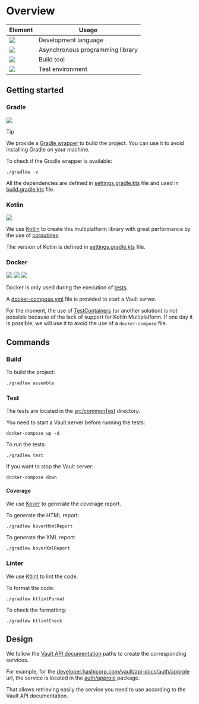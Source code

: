 # Overview

| Element                                                                    | Usage                            |
|----------------------------------------------------------------------------|----------------------------------|
| [![](https://img.shields.io/badge/Kotlin-orange?logo=kotlin)](#kotlin)     | Development language             |
| [![](https://img.shields.io/badge/Coroutines-orange?logo=kotlin)](#kotlin) | Asynchronous programming library |
| [![](https://img.shields.io/badge/Gradle-blue?logo=gradle)](#gradle)       | Build tool                       |
| [![](https://img.shields.io/badge/Docker-blue?logo=docker)](#docker)       | Test environment                 |

## Getting started

### Gradle

![](https://img.shields.io/badge/require-black)

> [!TIP]
> We provide a [Gradle wrapper](gradlew) to build the project.
> You can use it to avoid installing Gradle on your machine.

To check if the Gradle wrapper is available:

```shell
./gradlew -v
```

All the dependencies are defined in [settings.gradle.kts](settings.gradle.kts) file and used
in [build.gradle.kts](build.gradle.kts) file.

### Kotlin

![](https://img.shields.io/badge/require-black)

We use [Kotlin](https://kotlinlang.org/) to create this multiplatform library with great performance by the use
of [coroutines](https://kotlinlang.org/docs/coroutines-overview.html).

The version of Kotlin is defined in [settings.gradle.kts](settings.gradle.kts) file.

### Docker

![](https://img.shields.io/badge/optional-black)
[![](https://img.shields.io/badge/docker-install-blue?logo=docker)](https://www.docker.com/)
[![](https://img.shields.io/badge/docker--compose-install-blue?logo=docker)](https://docs.docker.com/compose/)

Docker is only used during the execution of [tests](src/commonTest).

A [docker-compose.yml](docker-compose.yml) file is provided to start a Vault server.

For the moment, the use of [TestContainers](https://www.testcontainers.org/) (or another solution) is not possible
because of the lack of support for Kotlin Multiplatform.
If one day it is possible, we will use it to avoid the use of a `docker-compose` file.

## Commands

### Build

To build the project:

```shell
./gradlew assemble
```

### Test

The tests are located in the [src/commonTest](src/commonTest) directory.

You need to start a Vault server before running the tests:

```shell
docker-compose up -d
```

To run the tests:

```shell
./gradlew test
```

If you want to stop the Vault server:

```shell
docker-compose down
```

#### Coverage

We use [Kover](https://github.com/Kotlin/kotlinx-kover) to generate the coverage report.

To generate the HTML report:

```shell
./gradlew koverHtmlReport
```

To generate the XML report:

```shell
./gradlew koverXmlReport
```

### Linter

We use [Ktlint](https://github.com/JLLeitschuh/ktlint-gradle) to lint the code.

To format the code:

```shell
./gradlew ktlintFormat
```

To check the formatting:

```shell
./gradlew ktlintCheck
```

## Design

We follow the [Vault API documentation](https://developer.hashicorp.com/vault/api-docs) paths to create the
corresponding
services.

For example, for the [developer.hashicorp.com/vault/api-docs/auth/approle](https://developer.hashicorp.com/vault/api-docs/auth/approle) url, the service is
located in the [auth/approle](src/commonMain/kotlin/io/github/hansanto/kault/auth/approle) package.

That allows retrieving easily the service you need to use according to the Vault API documentation.
